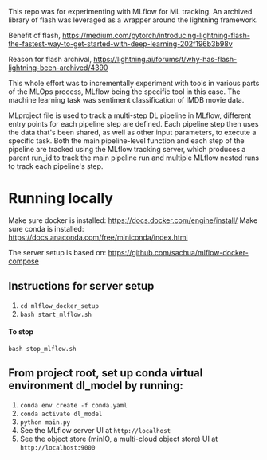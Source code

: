 This repo was for experimenting with MLflow for ML tracking. An archived library of flash was leveraged as a wrapper around the lightning framework. 

Benefit of flash, https://medium.com/pytorch/introducing-lightning-flash-the-fastest-way-to-get-started-with-deep-learning-202f196b3b98v

Reason for flash archival, https://lightning.ai/forums/t/why-has-flash-lightning-been-archived/4390


This whole effort was to incrementally experiment with tools in various parts of the MLOps process, MLflow being the specific tool in this case. The machine learning task was sentiment classification of IMDB movie data.

MLproject file is used to track a multi-step DL pipeline in MLflow, different entry points for each pipeline step are defined. Each pipeline step then uses the data that's been shared, as well as other input parameters, to execute a specific task. Both the main pipeline-level function and each step of the pipeline are tracked using the MLflow tracking server, which produces a parent run_id to track the main pipeline run and multiple MLflow nested runs to track each pipeline's step. 

# Running locally
Make sure docker is installed: https://docs.docker.com/engine/install/
Make sure conda is installed: https://docs.anaconda.com/free/miniconda/index.html

The server setup is based on: https://github.com/sachua/mlflow-docker-compose

## Instructions for server setup
   1. `cd mlflow_docker_setup`
   2. `bash start_mlflow.sh`
#### To stop
   `bash stop_mlflow.sh`

## From project root, set up conda virtual environment dl_model by running:
   1. `conda env create -f conda.yaml`
   2. `conda activate dl_model`
   3. `python main.py`
   4. See the MLflow server UI at `http://localhost`
   5. See the object store (minIO, a multi-cloud object store) UI at `http://localhost:9000`



